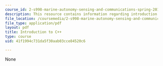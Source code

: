 ```yaml
---
course_id: 2-s998-marine-autonomy-sensing-and-communications-spring-2012
description: This resource contains information regarding introduction to C++.
file_location: /coursemedia/2-s998-marine-autonomy-sensing-and-communications-spring-2012/41f1994c731da5f30aab03cce84520c6_MIT2_S998S12_Lab02.pdf
file_type: application/pdf
layout: pdf
title: Introduction to C++
type: course
uid: 41f1994c731da5f30aab03cce84520c6

---
```

None